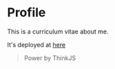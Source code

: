 # Profile
This is a curriculum vitae about me.

It's deployed at [here](http://storygame.top:8360/)


> Power by ThinkJS
